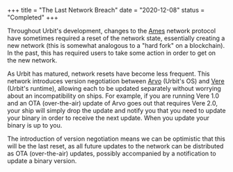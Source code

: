 +++
title = "The Last Network Breach"
date = "2020-12-08"
status = "Completed"
+++

Throughout Urbit's development, changes to the
[Ames](https://urbit.org/docs/glossary/ames) network protocol have sometimes
required a reset of the network state, essentially creating a new network (this
is somewhat analogous to a "hard fork" on a blockchain). In the past, this has
required users to take some action in order to get on the new network.

As Urbit has matured, network resets have become less frequent. This network
introduces version negotiation between
[Arvo](https://urbit.org/docs/glossary/arvo) (Urbit's OS) and
[Vere](https://urbit.org/docs/glossary/vere) (Urbit's runtime), allowing each to
be updated separately without worrying about an incompatibility on ships. For
example, if you are running Vere 1.0 and an OTA (over-the-air) update of Arvo
goes out that requires Vere 2.0, your ship will simply drop the update and
notify you that you need to update your binary in order to receive the next
update. When you update your binary is up to you.

The introduction of version negotiation means we can be optimistic that this
will be the last reset, as all future updates to the network can be distributed
as OTA (over-the-air) updates, possibly accompanied by a notification to update
a binary version.
